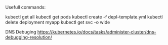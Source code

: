 Usefull commands:


kubectl get all
kubectl get pods
kubectl create -f depl-template.yml
kubectl delete deployment myapp
kubectl get svc -o wide

DNS Debuging
https://kubernetes.io/docs/tasks/administer-cluster/dns-debugging-resolution/